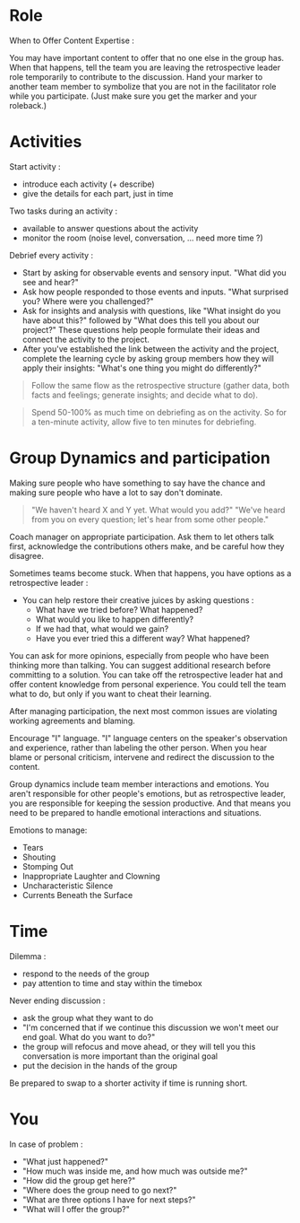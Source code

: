 # Role

When to Offer Content Expertise :

You may have important content to offer that no one else
in the group has. When that happens, tell the team you are
leaving the retrospective leader role temporarily to contribute
to the discussion. Hand your marker to another team member to
symbolize that you are not in the facilitator role while you participate.
(Just make sure you get the marker and your roleback.)

# Activities

Start activity :
- introduce each activity (+ describe)
- give the details for each part, just in time

Two tasks during an activity :
- available to answer questions about the activity
- monitor the room (noise level, conversation, ... need more time ?)

Debrief every activity :
- Start by asking for observable events and sensory input.
  "What did you see and hear?"
- Ask how people responded to those events and inputs.
  "What surprised you? Where were you challenged?"
- Ask for insights and analysis with questions,
  like "What insight do you have about this?"
  followed by "What does this tell you about our project?"
  These questions help people formulate their ideas and connect the activity to the project.
- After you've established the link between the activity and the project,
  complete the learning cycle by asking group members how they will apply their insights:
  "What's one thing you might do differently?"

> Follow the same flow as the retrospective structure
> (gather data, both facts and feelings; generate insights; and decide what to do).

> Spend 50-100% as much time on debriefing as on the activity.
> So for a ten-minute activity, allow five to ten minutes for debriefing.

# Group Dynamics and participation

Making sure people who have something to say have the chance and
making sure people who have a lot to say don't dominate.

> "We haven't heard X and Y yet. What would you add?"
> "We've heard from you on every question; let's hear from some other people."

Coach manager on appropriate participation.
Ask them to let others talk first, acknowledge the contributions others make,
and be careful how they disagree.

Sometimes teams become stuck.
When that happens, you have options as a retrospective leader :
- You can help restore their creative juices by asking questions :
  - What have we tried before? What happened?
  - What would you like to happen differently?
  - If we had that, what would we gain?
  - Have you ever tried this a different way? What happened?

You can ask for more opinions, especially from people who
have been thinking more than talking.
You can suggest additional research before committing to a solution.
You can take off the retrospective leader hat and offer content knowledge from personal experience.
You could tell the team what to do, but only if you want to cheat their learning.

After managing participation, the next most common issues are violating working agreements and blaming.

Encourage "I" language. "I" language centers on the speaker's observation and experience,
rather than labeling the other person.
When you hear blame or personal criticism, intervene and redirect the discussion to the content.

Group dynamics include team member interactions and emotions.
You aren't responsible for other people's emotions, but as retrospective leader,
you are responsible for keeping the session productive.
And that means you need to be prepared to handle emotional interactions and situations.

Emotions to manage:
- Tears
- Shouting
- Stomping Out
- Inappropriate Laughter and Clowning
- Uncharacteristic Silence
- Currents Beneath the Surface

# Time

Dilemma :
- respond to the needs of the group
- pay attention to time and stay within the timebox

Never ending discussion :
- ask the group what they want to do
- "I'm concerned that if we continue this discussion we won't meet our end goal.
  What do you want to do?"
- the group will refocus and move ahead, or they will tell you this conversation is more important than the original goal
- put the decision in the hands of the group

Be prepared to swap to a shorter activity if time is running short.

# You

In case of problem :
- "What just happened?"
- "How much was inside me, and how much was outside me?"
- "How did the group get here?"
- "Where does the group need to go next?"
- "What are three options I have for next steps?"
- "What will I offer the group?"

